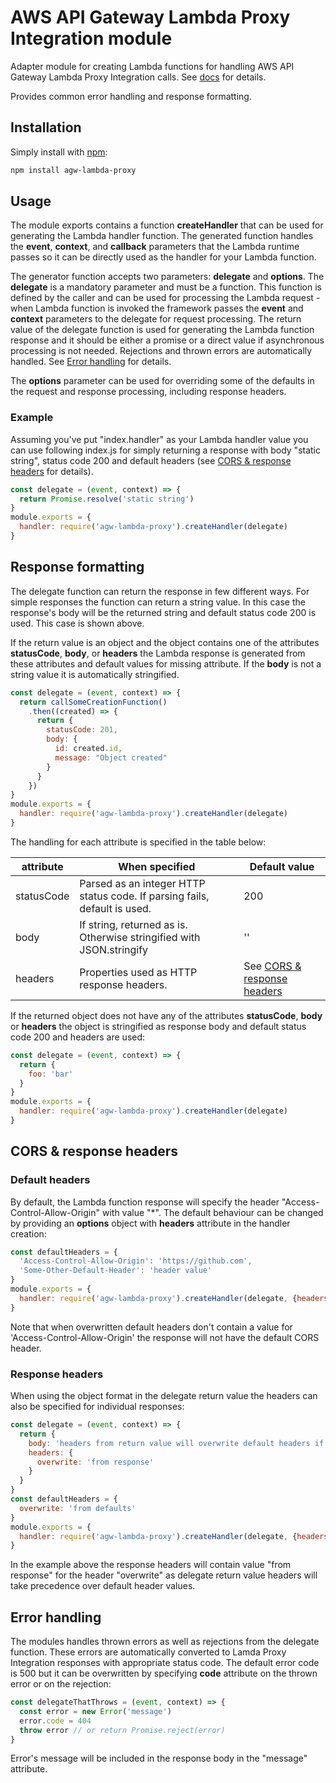 # AWS API Gateway Lambda Proxy Integration module

Adapter module for creating Lambda functions for handling AWS API Gateway Lambda
Proxy Integration calls. See [docs](https://docs.aws.amazon.com/apigateway/latest/developerguide/api-gateway-create-api-as-simple-proxy-for-lambda.html) for details.

Provides common error handling and response formatting.

## Installation

Simply install with [npm](http://npmjs.org):

```sh
npm install agw-lambda-proxy
```

## Usage

The module exports contains a function **createHandler** that can be used for
generating the Lambda handler function. The generated function handles the
**event**, **context**, and **callback** parameters that the Lambda runtime
passes so it can be directly used as the handler for your Lambda function.

The generator function accepts two parameters: **delegate** and **options**. The
**delegate** is a mandatory parameter and must be a function. This function is
defined by the caller and can be used for processing the Lambda request - when
Lambda function is invoked the framework passes the **event** and **context**
parameters to the delegate for request processing. The return value of the
delegate function is used for generating the Lambda function response and it
should be either a promise or a direct value if asynchronous processing is not
needed. Rejections and thrown errors are automatically handled. See
[Error handling](#error-handling) for details.

The **options** parameter can be used for overriding some of the defaults in
the request and response processing, including response headers.

### Example

Assuming you've put "index.handler" as your Lambda handler value you can use
following index.js for simply returning a response with body "static string",
status code 200 and default headers (see [CORS & response headers](#cors--response-headers)
for details).

```javascript
const delegate = (event, context) => {
  return Promise.resolve('static string')
}
module.exports = {
  handler: require('agw-lambda-proxy').createHandler(delegate)
}
```

## Response formatting

The delegate function can return the response in few different ways. For simple
responses the function can return a string value. In this case the response's
body will be the returned string and default status code 200 is used. This
case is shown above.

If the return value is an object and the object contains one of the attributes
**statusCode**, **body**, or **headers** the Lambda response is generated from
these attributes and default values for missing attribute. If the **body** is
not a string value it is automatically stringified.

```javascript
const delegate = (event, context) => {
  return callSomeCreationFunction()
    .then((created) => {
      return {
        statusCode: 201,
        body: {
          id: created.id,
          message: "Object created"
        }
      }
    })
}
module.exports = {
  handler: require('agw-lambda-proxy').createHandler(delegate)
}
```

The handling for each attribute is specified in the table below:

attribute|When specified|Default value
---------|--------------|-------------
statusCode|Parsed as an integer HTTP status code. If parsing fails, default is used.|200
body|If string, returned as is. Otherwise stringified with JSON.stringify|''
headers|Properties used as HTTP response headers.|See [CORS & response headers](#cors--response-headers)

If the returned object does not have any of the attributes **statusCode**,
**body** or **headers** the object is stringified as response body and default
status code 200 and headers are used:

```javascript
const delegate = (event, context) => {
  return {
    foo: 'bar'
  }
}
module.exports = {
  handler: require('agw-lambda-proxy').createHandler(delegate)
}
```


## CORS & response headers

### Default headers

By default, the Lambda function response will specify the header
"Access-Control-Allow-Origin" with value "\*". The default behaviour can be
changed by providing an **options** object with **headers** attribute in the
handler creation:

```javascript
const defaultHeaders = {
  'Access-Control-Allow-Origin': 'https://github.com',
  'Some-Other-Default-Header': 'header value'
}
module.exports = {
  handler: require('agw-lambda-proxy').createHandler(delegate, {headers:defaultHeaders})
}
```

Note that when overwritten default headers don't contain a value for
'Access-Control-Allow-Origin' the response will not have the default CORS
header.

### Response headers

When using the object format in the delegate return value the headers can
also be specified for individual responses:

```javascript
const delegate = (event, context) => {
  return {
    body: 'headers from return value will overwrite default headers if same keys are found',
    headers: {
      overwrite: 'from response'
    }
  }
}
const defaultHeaders = {
  overwrite: 'from defaults'
}
module.exports = {
  handler: require('agw-lambda-proxy').createHandler(delegate, {headers:defaultHeaders})
}
```

In the example above the response headers will contain value "from response" for
the header "overwrite" as delegate return value headers will take precedence
over default header values.


## Error handling

The modules handles thrown errors as well as rejections from the delegate
function. These errors are automatically converted to Lamda Proxy Integration
responses with appropriate status code. The default error code is 500 but it
can be overwritten by specifying **code** attribute on the thrown error or on the
rejection:

```javascript
const delegateThatThrows = (event, context) => {
  const error = new Error('message')
  error.code = 404
  throw error // or return Promise.reject(error)
}
```

Error's message will be included in the response body in the "message"
attribute.
